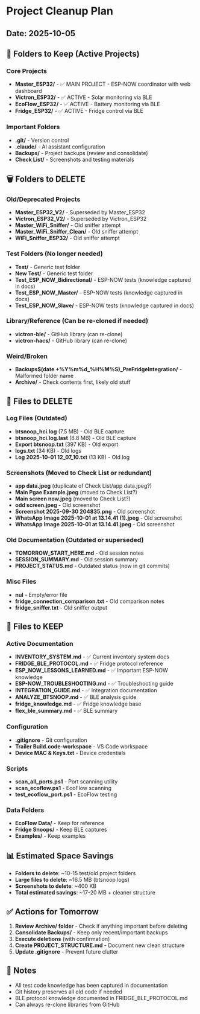 # Project Cleanup Plan

## Date: 2025-10-05

## 📁 Folders to Keep (Active Projects)

### Core Projects
- **Master_ESP32/** - ✅ MAIN PROJECT - ESP-NOW coordinator with web dashboard
- **Victron_ESP32/** - ✅ ACTIVE - Solar monitoring via BLE
- **EcoFlow_ESP32/** - ✅ ACTIVE - Battery monitoring via BLE
- **Fridge_ESP32/** - ✅ ACTIVE - Fridge control via BLE

### Important Folders
- **.git/** - Version control
- **.claude/** - AI assistant configuration
- **Backups/** - Project backups (review and consolidate)
- **Check List/** - Screenshots and testing materials

## 🗑️ Folders to DELETE

### Old/Deprecated Projects
- **Master_ESP32_V2/** - Superseded by Master_ESP32
- **Victron_ESP32_V2/** - Superseded by Victron_ESP32
- **Master_WiFi_Sniffer/** - Old sniffer attempt
- **Master_WiFi_Sniffer_Clean/** - Old sniffer attempt
- **WiFi_Sniffer_ESP32/** - Old sniffer attempt

### Test Folders (No longer needed)
- **Test/** - Generic test folder
- **New Test/** - Generic test folder
- **Test_ESP_NOW_Bidirectional/** - ESP-NOW tests (knowledge captured in docs)
- **Test_ESP_NOW_Master/** - ESP-NOW tests (knowledge captured in docs)
- **Test_ESP_NOW_Slave/** - ESP-NOW tests (knowledge captured in docs)

### Library/Reference (Can be re-cloned if needed)
- **victron-ble/** - GitHub library (can re-clone)
- **victron-hacs/** - GitHub library (can re-clone)

### Weird/Broken
- **Backups$(date +%Y%m%d_%H%M%S)_PreFridgeIntegration/** - Malformed folder name
- **Archive/** - Check contents first, likely old stuff

## 📄 Files to DELETE

### Log Files (Outdated)
- **btsnoop_hci.log** (7.5 MB) - Old BLE capture
- **btsnoop_hci.log.last** (8.8 MB) - Old BLE capture
- **Export btsnoop.txt** (397 KB) - Old export
- **logs.txt** (34 KB) - Old logs
- **Log 2025-10-01 12_07_10.txt** (13 KB) - Old log

### Screenshots (Moved to Check List or redundant)
- **app data.jpeg** (duplicate of Check List/app data.jpeg?)
- **Main Pgae Example.jpeg** (moved to Check List?)
- **Main screen now.jpeg** (moved to Check List?)
- **odd screen.jpeg** - Old screenshot
- **Screenshot 2025-09-30 204835.png** - Old screenshot
- **WhatsApp Image 2025-10-01 at 13.14.41 (1).jpeg** - Old screenshot
- **WhatsApp Image 2025-10-01 at 13.14.41.jpeg** - Old screenshot

### Old Documentation (Outdated or superseded)
- **TOMORROW_START_HERE.md** - Old session notes
- **SESSION_SUMMARY.md** - Old session summary
- **PROJECT_STATUS.md** - Outdated status (now in git commits)

### Misc Files
- **nul** - Empty/error file
- **fridge_connection_comparison.txt** - Old comparison notes
- **fridge_sniffer.txt** - Old sniffer output

## 📄 Files to KEEP

### Active Documentation
- **INVENTORY_SYSTEM.md** - ✅ Current inventory system docs
- **FRIDGE_BLE_PROTOCOL.md** - ✅ Fridge protocol reference
- **ESP_NOW_LESSONS_LEARNED.md** - ✅ Important ESP-NOW knowledge
- **ESP-NOW_TROUBLESHOOTING.md** - ✅ Troubleshooting guide
- **INTEGRATION_GUIDE.md** - ✅ Integration documentation
- **ANALYZE_BTSNOOP.md** - ✅ BLE analysis guide
- **fridge_knowledge.md** - ✅ Fridge knowledge base
- **flex_ble_summary.md** - ✅ BLE summary

### Configuration
- **.gitignore** - Git configuration
- **Trailer Build.code-workspace** - VS Code workspace
- **Device MAC & Keys.txt** - Device credentials

### Scripts
- **scan_all_ports.ps1** - Port scanning utility
- **scan_ecoflow.ps1** - EcoFlow scanning
- **test_ecoflow_port.ps1** - EcoFlow testing

### Data Folders
- **EcoFlow Data/** - Keep for reference
- **Fridge Snoops/** - Keep BLE captures
- **Examples/** - Keep examples

## 📊 Estimated Space Savings

- **Folders to delete**: ~10-15 test/old project folders
- **Large files to delete**: ~16.5 MB (btsnoop logs)
- **Screenshots to delete**: ~400 KB
- **Total estimated savings**: ~17-20 MB + cleaner structure

## ✅ Actions for Tomorrow

1. **Review Archive/ folder** - Check if anything important before deleting
2. **Consolidate Backups/** - Keep only recent/important backups
3. **Execute deletions** (with confirmation)
4. **Create PROJECT_STRUCTURE.md** - Document new clean structure
5. **Update .gitignore** - Prevent future clutter

## 📝 Notes

- All test code knowledge has been captured in documentation
- Git history preserves all old code if needed
- BLE protocol knowledge documented in FRIDGE_BLE_PROTOCOL.md
- Can always re-clone libraries from GitHub
